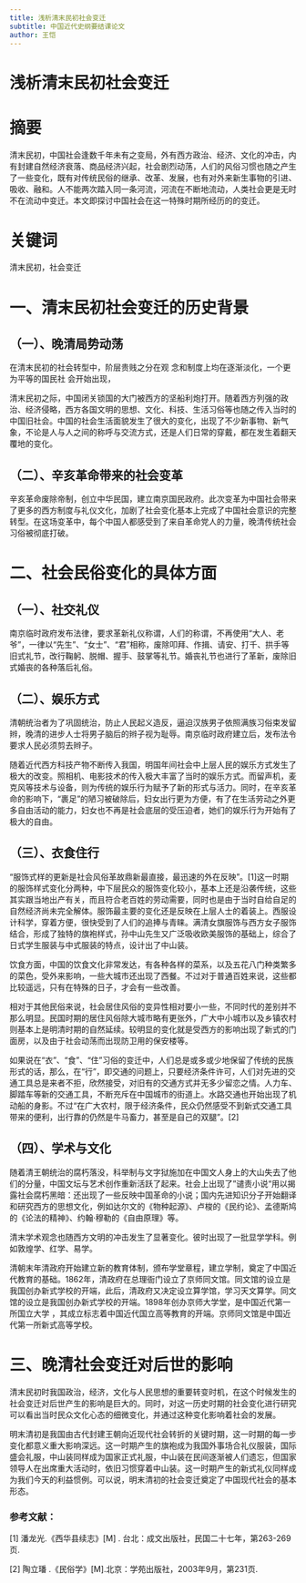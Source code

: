 ```yaml
---
title: 浅析清末民初社会变迁
subtitle: 中国近代史纲要结课论文
author: 王恺
---
```


# 浅析清末民初社会变迁

# 摘要

清末民初，中国社会逢数千年未有之变局，外有西方政治、经济、文化的冲击，内有封建自然经济衰落、商品经济兴起，社会剧烈动荡，人们的风俗习惯也随之产生了一些变化，既有对传统民俗的继承、改革、发展，也有对外来新生事物的引进、吸收、融和。人不能两次踏入同一条河流，河流在不断地流动，人类社会更是无时不在流动中变迁。本文即探讨中国社会在这一特殊时期所经历的的变迁。

# 关键词

清末民初，社会变迁

# **一、清末民初社会变迁的历史背景**

## （一）、晚清局势动荡

在清末民初的社会转型中，阶层贵贱之分在观 念和制度上均在逐渐淡化，一个更为平等的国民社 会开始出现，

清末民初之际，中国闭关锁国的大门被西方的坚船利炮打开。随着西方列强的政治、经济侵略，西方各国文明的思想、文化、科技、生活习俗等也随之传入当时的中国旧社会。中国的社会生活面貌发生了很大的变化，出现了不少新事物、新气象，不论是人与人之间的称呼与交流方式，还是人们日常的穿戴，都在发生着翻天覆地的变化。

## （二）、辛亥革命带来的社会变革

辛亥革命废除帝制，创立中华民国，建立南京国民政府。此次变革为中国社会带来了更多的西方制度与礼仪文化，加剧了社会变化基本上完成了中国社会意识的完整转型。在这场变革中，每个中国人都感受到了来自革命党人的力量，晚清传统社会习俗被彻底打破。

# **二、社会民俗变化的具体方面**

## （一）、社交礼仪

南京临时政府发布法律，要求革新礼仪称谓，人们的称谓，不再使用“大人、老爷”，一律以“先生”、“女士”、“君”相称，废除叩拜、作揖、请安、打千、拱手等旧式礼节，改行鞠躬、脱帽、握手、鼓掌等礼节。婚丧礼节也进行了革新，废除旧式婚丧的各种落后礼俗。

## （二）、娱乐方式

清朝统治者为了巩固统治，防止人民起义造反，逼迫汉族男子依照满族习俗束发留辫，晚清的进步人士将男子脑后的辫子视为耻辱。南京临时政府建立后，发布法令要求人民必须剪去辫子。

随着近代西方科技产物不断传入我国，明国年间社会中上层人民的娱乐方式发生了极大的改变。照相机、电影技术的传入极大丰富了当时的娱乐方式。而留声机，麦克风等技术与设备，则为传统的娱乐行为赋予了新的形式与活力。同时，在辛亥革命的影响下，“裹足”的陋习被破除后，妇女出行更为方便，有了在生活劳动之外更多自由活动的能力，妇女也不再是社会底层的受压迫者，她们的娱乐行为开始有了极大的自由。

## （三）、衣食住行

“服饰式样的更新是社会风俗革故鼎新最直接，最迅速的外在反映”。[1]这一时期的服饰样式变化分两种，中下层民众的服饰变化较小，基本上还是沿袭传统，这些其实跟当地出产有关，而且符合老百姓的劳动需要，同时也是由于当时自给自足的自然经济尚未完全解体。服饰最主要的变化还是反映在上层人士的着装上。西服设计科学，穿着方便，很快受到了人们的追捧与青睐。满清女旗服饰与西方女子服饰结合，形成了独特的旗袍样式，孙中山先生又广泛吸收欧美服饰的基础上，综合了日式学生服装与中式服装的特点，设计出了中山装。

饮食方面，中国的饮食文化非常发达，有各种各样的菜系，以及五花八门种类繁多的菜色，受外来影响，一些大城市还出现了西餐。不过对于普通百姓来说，这些都比较遥远，只有在特殊的日子，才会有一些改善。

相对于其他民俗来说，社会居住风俗的变异性相对要小一些，不同时代的差别并不那么明显。民国时期的居住风俗除大城市略有更张外，广大中小城市以及乡镇农村则基本上是明清时期的自然延续。较明显的变化就是受西方的影响出现了新式的门面房，以及由于社会动荡而出现防卫用的保安楼等。

如果说在“衣”、“食”、“住”习俗的变迁中，人们总是或多或少地保留了传统的民族形式的话，那么，在“行”，即交通的问题上，只要经济条件许可，人们对先进的交通工具总是来者不拒，欣然接受，对旧有的交通方式并无多少留恋之情。人力车、脚踏车等新的交通工具，不断充斥在中国城市的街道上。水路交通也开始出现了机动船的身影。不过“在广大农村，限于经济条件，民众仍然感受不到新式交通工具带来的便利，出行靠的仍然是牛马畜力，甚至是自己的双腿”。[2]

## （四）、学术与文化

随着清王朝统治的腐朽落没，科举制与文字狱施加在中国文人身上的大山失去了他们的分量，中国文坛与艺术创作重新活跃了起来。社会上出现了”谴责小说“用以揭露社会腐朽黑暗：还出现了一些反映中国革命的小说；国内先进知识分子开始翻译和研究西方的思想文化，例如达尔文的《物种起源》、卢梭的《民约论》、孟德斯鸠的《论法的精神》、约翰·穆勒的《自由原理》等。

清末学术观念也随西方文明的冲击发生了显著变化。彼时出现了一批显学学科。例如敦煌学、红学、易学。

清朝末年清政府开始建立新的教育体制，颁布学堂章程，建立学制，奠定了中国近代教育的基础。1862年，清政府在总理衙门设立了京师同文馆。同文馆的设立是我国创办新式学校的开端，此后，清政府又决定设立算学馆，学习天文算学。同文馆的设立是我国创办新式学校的开端。1898年创办京师大学堂，是中国近代第一所国立大学 ，其成立标志着中国近代国立高等教育的开端。京师同文馆是中国近代第一所新式高等学校。

# 三、晚清社会变迁对后世的影响

清末民初时我国政治，经济，文化与人民思想的重要转变时机，在这个时候发生的社会变迁对后世产生的影响是巨大的。同时，对这一历史时期的社会变化进行研究可以看出当时民众文化心态的细微变化，并通过这种变化影响着社会的发展。

明末清初是我国由古代封建王朝向近现代社会转折的关键时期，这一时期的每一步变化都意义重大影响深远。这一时期产生的旗袍成为我国外事场合礼仪服装，国际盛会礼服，中山装同样成为国家正式礼服，中山装在民间逐渐被人们遗忘，但国家领导人在出席重大活动时，依旧习惯穿着中山装。这一时期产生的新式礼仪同样成为我们今天的利益惯例。可以说，明末清初的社会变迁奠定了中国现代社会的基本形态。

### **参考文献：**

[1] 潘龙光.《西华县续志》[M] . 台北：成文出版社，民国二十七年，第263-269页.

[2] 陶立璠 .《民俗学》[M].北京：学苑出版社，2003年9月，第231页.